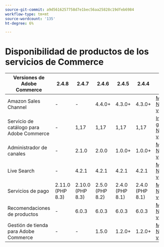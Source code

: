 ```yaml
---
source-git-commit: a9d5616257758d7e1bec56aa25828c19dfeb6984
workflow-type: tm+mt
source-wordcount: '135'
ht-degree: 6%

---
```

# Disponibilidad de productos de los servicios de Commerce


<table style="table-layout:auto">
  <thead>
    <tr>
      <th>Versiones de Adobe Commerce</th>
      <th>2.4.8</th>
      <th>2.4.7</th>
      <th>2.4.6</th>
      <th>2.4.5</th>
      <th>2.4.4</th>
      <th></th>
    </tr>
  </thead>
  <tbody>
      <tr>
          <td>Amazon Sales Channel</td>
          <td>-</td>
          <td>-</td>
          <td>4.4.0+</td>
          <td>4.3.0+</td>
          <td>4.3.0+</td>
          <td>
              <a href="https://commercemarketplace.adobe.com/magento-module-amazon.html">Mercado</a><br/>
              <a href="https://experienceleague.adobe.com/docs/commerce-channels/amazon/release-notes.html">Notas de la versión</a><br/>
          </td>
      </tr>
      <tr>
          <td>Servicio de catálogo para Adobe Commerce</td>
          <td>-</td>
          <td>1,17</td>
          <td>1,17</td>
          <td>1,17</td>
          <td>1,17</td>
          <td>
              <a href="https://experienceleague.adobe.com/docs/commerce-merchant-services/catalog-service/guide-overview.html">Información general</a><br/>
              <a href="https://experienceleague.adobe.com/docs/commerce-merchant-services/catalog-service/release-notes.html">Notas de la versión</a><br/>
          </td>
      </tr>
      <tr>
          <td>Administrador de canales</td>
          <td>-</td>
          <td>2.1.0</td>
          <td>2.0.0</td>
          <td>1.0.0+</td>
          <td>1.0.0+</td>
          <td>
              <a href="https://commercemarketplace.adobe.com/magento-channel-manager.html">Mercado</a><br/>
              <a href="https://experienceleague.adobe.com/docs/commerce-channels/channel-manager/release-notes.html">Notas de la versión</a><br/>
          </td>
      </tr>
      <tr>
          <td>Live Search</td>
          <td>-</td>
          <td>4.2.1</td>
          <td>4.2.1</td>
          <td>4.2.1</td>
          <td>4.2.1</td>
          <td>
              <a href="https://commercemarketplace.adobe.com/magento-live-search.html">Mercado</a><br/>
              <a href="https://experienceleague.adobe.com/docs/commerce-merchant-services/live-search/release-notes.html">Notas de la versión</a><br/>
          </td>
      </tr>
      <tr>
          <td>Servicios de pago</td>
          <td>2.11.0 (PHP 8.3)</td>
          <td>2.10.0 (PHP 8.3)</td>
          <td>2.5.0 (PHP 8.2)</td>
          <td>2.4.0 (PHP 8.1)</td>
          <td>2.4.0 (PHP 8.1)</td>
          <td>
              <a href="https://commercemarketplace.adobe.com/magento-payment-services.html">Mercado</a><br/>
              <a href="https://experienceleague.adobe.com/docs/commerce-merchant-services/payment-services/release-notes.html">Notas de la versión</a><br/>
          </td>
      </tr>
      <tr>
          <td>Recomendaciones de productos</td>
          <td>-</td>
          <td>6.0.3</td>
          <td>6.0.3</td>
          <td>6.0.3</td>
          <td>6.0.3</td>
          <td>
              <a href="https://commercemarketplace.adobe.com/magento-product-recommendations.html">Mercado</a><br/>
              <a href="https://experienceleague.adobe.com/docs/commerce-merchant-services/product-recommendations/release-notes.html">Notas de la versión</a><br/>
          </td>
      </tr>
      <tr>
          <td>Gestión de tienda para Adobe Commerce</td>
          <td>-</td>
          <td>-</td>
          <td>1.5.0</td>
          <td>1.2.0+</td>
          <td>1.2.0+</td>
          <td>
              <a href="https://commercemarketplace.adobe.com/store-fulfillment-magento-walmart.html">Mercado</a><br/>
              <a href="https://experienceleague.adobe.com/docs/commerce-merchant-services/store-fulfillment/release-notes.html">Notas de la versión</a><br/>
          </td>
      </tr>
  </tbody>
</table>
